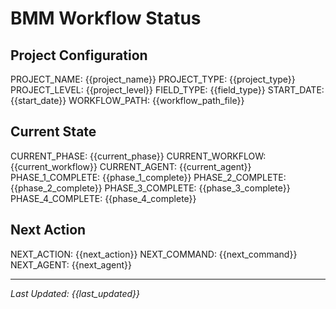 # BMM Workflow Status

## Project Configuration

PROJECT_NAME: {{project_name}}
PROJECT_TYPE: {{project_type}}
PROJECT_LEVEL: {{project_level}}
FIELD_TYPE: {{field_type}}
START_DATE: {{start_date}}
WORKFLOW_PATH: {{workflow_path_file}}

## Current State

CURRENT_PHASE: {{current_phase}}
CURRENT_WORKFLOW: {{current_workflow}}
CURRENT_AGENT: {{current_agent}}
PHASE_1_COMPLETE: {{phase_1_complete}}
PHASE_2_COMPLETE: {{phase_2_complete}}
PHASE_3_COMPLETE: {{phase_3_complete}}
PHASE_4_COMPLETE: {{phase_4_complete}}

## Next Action

NEXT_ACTION: {{next_action}}
NEXT_COMMAND: {{next_command}}
NEXT_AGENT: {{next_agent}}

---

_Last Updated: {{last_updated}}_
